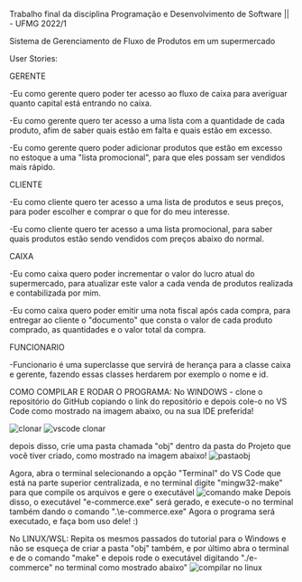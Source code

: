 Trabalho final da disciplina Programação e Desenvolvimento de Software || - UFMG 2022/1

Sistema de Gerenciamento de Fluxo de Produtos em um supermercado

User Stories:

GERENTE

-Eu como gerente quero poder ter acesso ao fluxo de caixa para averiguar quanto capital está entrando no caixa.

-Eu como gerente quero ter acesso a uma lista com a quantidade de cada produto, afim de saber quais estão em falta e quais estão em excesso.

-Eu como gerente quero poder adicionar produtos que estão em excesso no estoque a uma "lista promocional", para que eles possam ser vendidos mais rápido.

CLIENTE

-Eu como cliente quero ter acesso a uma lista de produtos e seus preços, para poder escolher e comprar o que for do meu interesse.

-Eu como cliente quero ter acesso a uma lista promocional, para saber quais produtos estão sendo vendidos com preços abaixo do normal.

CAIXA

-Eu como caixa quero poder incrementar o valor do lucro atual do supermercado, para atualizar este valor a cada venda de produtos realizada e contabilizada por mim.

-Eu como caixa quero poder emitir uma nota fiscal após cada compra, para entregar ao cliente o "documento" que consta o valor de cada produto comprado, as quantidades e o valor total da compra.

FUNCIONARIO

-Funcionario é uma superclasse que servirá de herança para a classe caixa e gerente, fazendo essas classes herdarem por exemplo o nome e id.



COMO COMPILAR E RODAR O PROGRAMA:
No WINDOWS - clone o repositório do GitHub copiando o link do repositório e depois cole-o no VS Code como mostrado na imagem abaixo, ou na sua IDE preferida! 

![clonar](https://user-images.githubusercontent.com/97178655/179424633-b07bcd3b-463d-41f9-8d16-7d25666638f2.png)
![vscode clonar](https://user-images.githubusercontent.com/97178655/179424946-f8f03018-294e-4b7e-a520-80c5ae58ef95.png)

depois disso, crie uma pasta chamada "obj" dentro da pasta do Projeto que você tiver criado, como mostrado na imagem abaixo!
![pastaobj](https://user-images.githubusercontent.com/97178655/179425083-581206bd-a469-4be1-b0de-d0393b10fd1c.png)

Agora, abra o terminal selecionando a opção "Terminal" do VS Code que está na parte superior centralizada, e no terminal digite "mingw32-make" para que compile os arquivos e gere o executável
![comando make](https://user-images.githubusercontent.com/97178655/179425206-ecdc41c5-24b2-4643-a966-faec3c52cf15.png)
Depois disso, o executável "e-commerce.exe" será gerado, e execute-o no terminal também dando o comando ".\e-commerce.exe" 
Agora o programa será executado, e faça bom uso dele! :)

No LINUX/WSL: Repita os mesmos passados do tutorial para o Windows e não se esqueça de criar a pasta "obj" também, e por último abra o terminal e de o comando "make" e depois rode o executável digitando "./e-commerce" no terminal como mostrado abaixo"
![compilar no linux](https://user-images.githubusercontent.com/97178655/179426130-beb8dada-e30f-4144-9221-7973f0b404bd.png)



